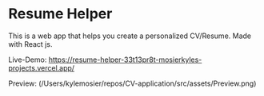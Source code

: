 # Resume Helper

This is a web app that helps you create a personalized CV/Resume.
Made with React js.

Live-Demo:
https://resume-helper-33t13pr8t-mosierkyles-projects.vercel.app/

Preview:
(/Users/kylemosier/repos/CV-application/src/assets/Preview.png)
